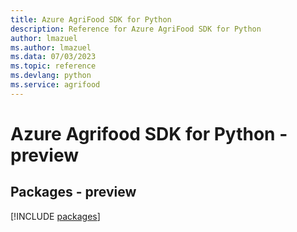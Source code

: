 ```yaml
---
title: Azure AgriFood SDK for Python
description: Reference for Azure AgriFood SDK for Python
author: lmazuel
ms.author: lmazuel
ms.data: 07/03/2023
ms.topic: reference
ms.devlang: python
ms.service: agrifood
---
```

# Azure Agrifood SDK for Python - preview
## Packages - preview
[!INCLUDE [packages](agrifood-index.md)]